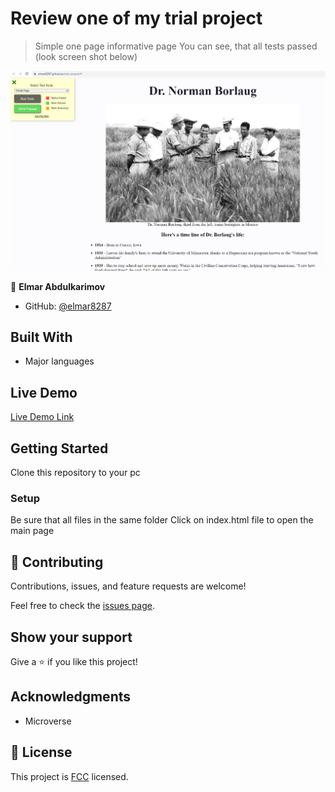 # Review one of my trial project

>Simple one page informative page
>You can see, that all tests passed (look screen shot below)

![screenshot](./screen_shot.PNG)

👤 **Elmar Abdulkarimov**

- GitHub: [@elmar8287](https://github.com/elmar8287)

## Built With

- Major languages

## Live Demo

[Live Demo Link](https://elmar8287.github.io/trial-project/)

## Getting Started

Clone this repository to your pc

### Setup

Be sure that all files in the same folder
Click on index.html file to open the main page

## 🤝 Contributing

Contributions, issues, and feature requests are welcome!

Feel free to check the [issues page](../../issues/).

## Show your support

Give a ⭐️ if you like this project!

## Acknowledgments

- Microverse

## 📝 License

This project is [FCC](./license.txt) licensed.
